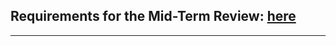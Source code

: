 ## Requirements for the Mid-Term Review: [here](docs/README.md) 
<hr />

# <TITLE>

[![License: MIT](https://img.shields.io/github/license/ramp-eu/TTE.project1.svg)](https://opensource.org/licenses/MIT)
[![Docker badge](https://img.shields.io/docker/pulls/ramp-eu/TTE.project1.svg)](https://hub.docker.com/r/<org>/<repo>/)
<br/>
[![Documentation Status](https://readthedocs.org/projects/tte-project1/badge/?version=latest)](https://tte-project1.readthedocs.io/en/latest/?badge=latest)
[![Build badge](https://img.shields.io/travis/ramp-eu/TTE.project1.svg)](https://travis-ci.org/ramp-eu/TTE.project1/)
[![Coverage Status](https://coveralls.io/repos/github/ramp-eu/TTE.project1/badge.svg?branch=master)](https://coveralls.io/github/ramp-eu/TTE.project1?branch=master)
[![Codacy grade](https://img.shields.io/codacy/grade/99310c5c4332439197633912a99d2e3c)](https://app.codacy.com/manual/jason-fox/TTE.project1)
[![CII Best Practices](https://bestpractices.coreinfrastructure.org/projects/4187/badge)](https://bestpractices.coreinfrastructure.org/projects/4187)

```text

The Badges above demonstrate testing, code coverage
and commitment to coding standards (since the code is linted on commit).

The links need to be amended to point to the correct repo.

Sign up for:

- CI Test system - e.g. Travis
- A Documentation website - e.g. ReadTheDocs
- Static Code Analysis tool - e.g. Codacy
- CII Best Practices https://bestpractices.coreinfrastructure.org

Only CII Best Practices (and its badge) is mandatory. Any equivalent public automated tools for the other three may be used.

Note that the CII Best Practices questionaire will request evidence of tooling used.

```

```text
One or two sentence preamble describing the element
```

This project is part of [DIH^2](http://www.dih-squared.eu/). For more information check the RAMP Catalogue entry for the
[components](https://github.com/xxx).

| :books: [Documentation](https://tte-project1.readthedocs.io/en/latest/) | :whale: [Docker Hub](https://hub.docker.com/r/link-to-docker) |
| --------------------------------------------- | ------------------------------------------------------------- |


## Contents

-   [Background](#background)
-   [Install](#install)
-   [Usage](#usage)
-   [API](#api)
-   [Testing](#testing)
-   [License](#license)

## Background

```text
Background information and links to relevant terms
```

## Install

```text
How to install the component

Information about how to install the <Name of component> can be found at the corresponding section of the
[Installation & Administration Guide](docs/installationguide.md).

A `Dockerfile` is also available for your use - further information can be found [here](docker/README.md)

```

## Usage

```text
How to use the component

Information about how to use the <Name of component> can be found in the [User & Programmers Manual](docs/usermanual.md).

The following features are listed as [deprecated](docs/deprecated.md).
```

## API

```text
Definition of the API interface:

Information about the API of  the <Name of component> can be found in the [API documentation](docs/api.md).

```

## Testing

```text
How to test the component

For performing a basic end-to-end test, you have to follow the step below. A detailed description about how to run tests can be found [here].

> npm test

```

## License

[MIT](LICENSE) © <TTE>
